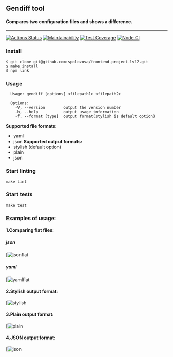 ## Gendiff tool
#### Compares two configuration files and shows a difference.
-------

[![Actions Status](https://github.com/spolozova/frontend-project-lvl2/workflows/hexlet-check/badge.svg)](https://github.com/spolozova/frontend-project-lvl2/actions)
[![Maintainability](https://api.codeclimate.com/v1/badges/8141639a991a8122e2fb/maintainability)](https://codeclimate.com/github/spolozova/frontend-project-lvl2/maintainability)
[![Test Coverage](https://api.codeclimate.com/v1/badges/8141639a991a8122e2fb/test_coverage)](https://codeclimate.com/github/spolozova/frontend-project-lvl2/test_coverage)
[![Node CI](https://github.com/spolozova/frontend-project-lvl2/actions/workflows/node.js.yml/badge.svg)](https://github.com/spolozova/frontend-project-lvl2/actions/workflows/node.js.yml)
### Install
```
$ git clone git@github.com:spolozova/frontend-project-lvl2.git
$ make install
$ npm link
```
### Usage
```
  Usage: gendiff [options] <filepath1> <filepath2>

  Options:
    -V, --version        output the version number
    -h, --help           output usage information
    -f, --format [type]  output format(stylish is default option)
```
**Supported file formats:**
* yaml
* json
**Supported output formats:**
* stylish (default option)
* plain
* json

### Start linting
```
make lint
```
### Start tests
```
make test
```
### Examples of usage:
#### 1.Comparing flat files: 
##### json
[![jsonflat](https://asciinema.org/a/390111)
##### yaml
[![yamlflat](https://asciinema.org/a/390529)

#### 2.Stylish output format: 
[![stylish](https://asciinema.org/a/403027)

#### 3.Plain output format:
[![plain](https://asciinema.org/a/403028)

#### 4.JSON output format:
[![json](https://asciinema.org/a/403029)